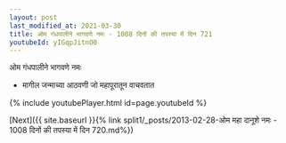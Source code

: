 ```yaml
---
layout: post
last_modified_at: 2021-03-30
title: ओम गंधपालीने भागवणे नमः - 1008 दिनों की तपस्या में दिन 721
youtubeId: yIGqpJitnO0
---
```

 
 
 ओम गंधपालीने भागवणे नमः  
 
 -  मागील जन्माच्या आठवणी जो महापूरातून वाचवतात 
 
  
 
  
 
 
 
 
 
 


{% include youtubePlayer.html id=page.youtubeId %}
 
[Next]({{ site.baseurl }}{% link  split1/_posts/2013-02-28-ओम महा दानूशे नमः - 1008 दिनों की तपस्या में दिन 720.md%})
 
